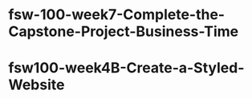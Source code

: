 # fsw-100-week7-Complete-the-Capstone-Project-Business-Time
# fsw100-week4B-Create-a-Styled-Website
